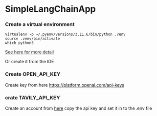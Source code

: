 # SimpleLangChainApp

### Create a virtual environment
```commandline
virtualenv -p ~/.pyenv/versions/3.11.6/bin/python .venv
source .venv/bin/activate
which python3
```
[See here for more detail](https://github.com/binodrajpandey/django_crud/wiki)

Or create it from the IDE

### Create OPEN_API_KEY
Create key from here https://platform.openai.com/api-keys

### crate TAVILY_API_KEY 
Create an account from [here](https://app.tavily.com/home)
copy the api key and set it in to the .env file
